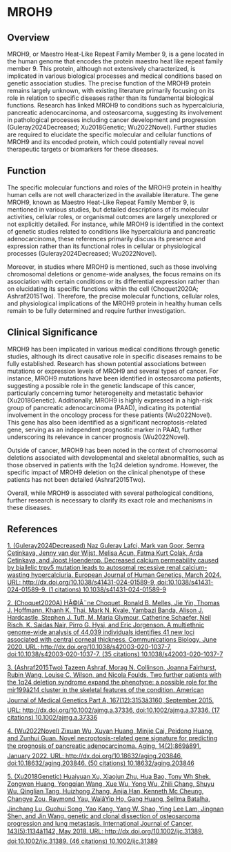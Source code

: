 # MROH9

## Overview
MROH9, or Maestro Heat-Like Repeat Family Member 9, is a gene located in the human genome that encodes the protein maestro heat like repeat family member 9. This protein, although not extensively characterized, is implicated in various biological processes and medical conditions based on genetic association studies. The precise function of the MROH9 protein remains largely unknown, with existing literature primarily focusing on its role in relation to specific diseases rather than its fundamental biological functions. Research has linked MROH9 to conditions such as hypercalciuria, pancreatic adenocarcinoma, and osteosarcoma, suggesting its involvement in pathological processes including cancer development and progression (Guleray2024Decreased; Xu2018Genetic; Wu2022Novel). Further studies are required to elucidate the specific molecular and cellular functions of MROH9 and its encoded protein, which could potentially reveal novel therapeutic targets or biomarkers for these diseases.

## Function
The specific molecular functions and roles of the MROH9 protein in healthy human cells are not well characterized in the available literature. The gene MROH9, known as Maestro Heat-Like Repeat Family Member 9, is mentioned in various studies, but detailed descriptions of its molecular activities, cellular roles, or organismal outcomes are largely unexplored or not explicitly detailed. For instance, while MROH9 is identified in the context of genetic studies related to conditions like hypercalciuria and pancreatic adenocarcinoma, these references primarily discuss its presence and expression rather than its functional roles in cellular or physiological processes (Guleray2024Decreased; Wu2022Novel).

Moreover, in studies where MROH9 is mentioned, such as those involving chromosomal deletions or genome-wide analyses, the focus remains on its association with certain conditions or its differential expression rather than on elucidating its specific functions within the cell (Choquet2020A; Ashraf2015Two). Therefore, the precise molecular functions, cellular roles, and physiological implications of the MROH9 protein in healthy human cells remain to be fully determined and require further investigation.

## Clinical Significance
MROH9 has been implicated in various medical conditions through genetic studies, although its direct causative role in specific diseases remains to be fully established. Research has shown potential associations between mutations or expression levels of MROH9 and several types of cancer. For instance, MROH9 mutations have been identified in osteosarcoma patients, suggesting a possible role in the genetic landscape of this cancer, particularly concerning tumor heterogeneity and metastatic behavior (Xu2018Genetic). Additionally, MROH9 is highly expressed in a high-risk group of pancreatic adenocarcinoma (PAAD), indicating its potential involvement in the oncology process for these patients (Wu2022Novel). This gene has also been identified as a significant necroptosis-related gene, serving as an independent prognostic marker in PAAD, further underscoring its relevance in cancer prognosis (Wu2022Novel).

Outside of cancer, MROH9 has been noted in the context of chromosomal deletions associated with developmental and skeletal abnormalities, such as those observed in patients with the 1q24 deletion syndrome. However, the specific impact of MROH9 deletion on the clinical phenotype of these patients has not been detailed (Ashraf2015Two). 

Overall, while MROH9 is associated with several pathological conditions, further research is necessary to clarify its exact role and mechanisms in these diseases.


## References


[1. (Guleray2024Decreased) Naz Guleray Lafci, Mark van Goor, Semra Cetinkaya, Jenny van der Wijst, Melisa Acun, Fatma Kurt Colak, Arda Cetinkaya, and Joost Hoenderop. Decreased calcium permeability caused by biallelic trpv5 mutation leads to autosomal recessive renal calcium-wasting hypercalciuria. European Journal of Human Genetics, March 2024. URL: http://dx.doi.org/10.1038/s41431-024-01589-9, doi:10.1038/s41431-024-01589-9. (1 citations) 10.1038/s41431-024-01589-9](https://doi.org/10.1038/s41431-024-01589-9)

[2. (Choquet2020A) HÃ©lÃ¨ne Choquet, Ronald B. Melles, Jie Yin, Thomas J. Hoffmann, Khanh K. Thai, Mark N. Kvale, Yambazi Banda, Alison J. Hardcastle, Stephen J. Tuft, M. Maria Glymour, Catherine Schaefer, Neil Risch, K. Saidas Nair, Pirro G. Hysi, and Eric Jorgenson. A multiethnic genome-wide analysis of 44,039 individuals identifies 41 new loci associated with central corneal thickness. Communications Biology, June 2020. URL: http://dx.doi.org/10.1038/s42003-020-1037-7, doi:10.1038/s42003-020-1037-7. (35 citations) 10.1038/s42003-020-1037-7](https://doi.org/10.1038/s42003-020-1037-7)

[3. (Ashraf2015Two) Tazeen Ashraf, Morag N. Collinson, Joanna Fairhurst, Rubin Wang, Louise C. Wilson, and Nicola Foulds. Two further patients with the 1q24 deletion syndrome expand the phenotype: a possible role for the mir199â214 cluster in the skeletal features of the condition. American Journal of Medical Genetics Part A, 167(12):3153â3160, September 2015. URL: http://dx.doi.org/10.1002/ajmg.a.37336, doi:10.1002/ajmg.a.37336. (17 citations) 10.1002/ajmg.a.37336](https://doi.org/10.1002/ajmg.a.37336)

[4. (Wu2022Novel) Zixuan Wu, Xuyan Huang, Minjie Cai, Peidong Huang, and Zunhui Guan. Novel necroptosis-related gene signature for predicting the prognosis of pancreatic adenocarcinoma. Aging, 14(2):869â891, January 2022. URL: http://dx.doi.org/10.18632/aging.203846, doi:10.18632/aging.203846. (50 citations) 10.18632/aging.203846](https://doi.org/10.18632/aging.203846)

[5. (Xu2018Genetic) Huaiyuan Xu, Xiaojun Zhu, Hua Bao, Tony Wh Shek, Zongwen Huang, Yongqian Wang, Xue Wu, Yong Wu, Zhili Chang, Shuyu Wu, Qinglian Tang, Huizhong Zhang, Anjia Han, Kenneth Mc Cheung, Changye Zou, Raymond Yau, WaiâYip Ho, Gang Huang, Sellma Batalha, Jinchang Lu, Guohui Song, Yao Kang, Yang W. Shao, Ying Lee Lam, Jingnan Shen, and Jin Wang. <scp>g</scp>enetic and clonal dissection of osteosarcoma progression and lung metastasis. International Journal of Cancer, 143(5):1134â1142, May 2018. URL: http://dx.doi.org/10.1002/ijc.31389, doi:10.1002/ijc.31389. (46 citations) 10.1002/ijc.31389](https://doi.org/10.1002/ijc.31389)